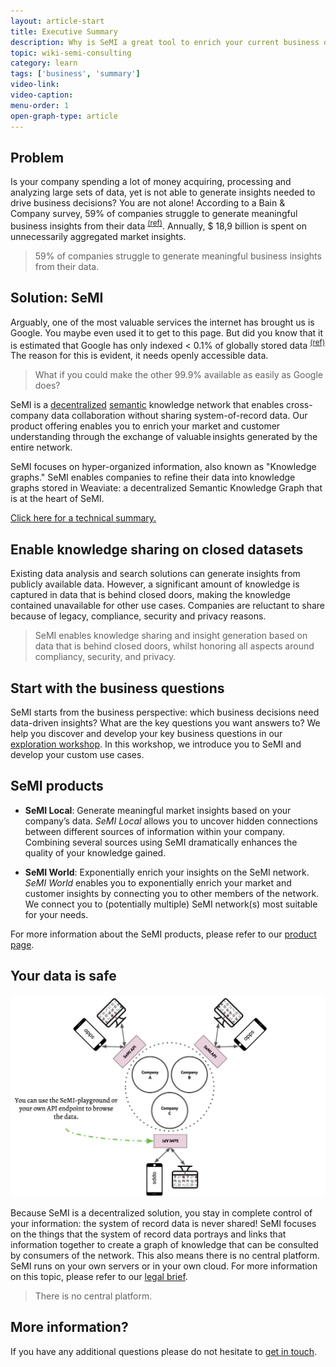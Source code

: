 ```yaml
---
layout: article-start
title: Executive Summary
description: Why is SeMI a great tool to enrich your current business offerings? In this primer you will learn why SeMI is so valuable for your business.
topic: wiki-semi-consulting
category: learn
tags: ['business', 'summary']
video-link: 
video-caption: 
menu-order: 1
open-graph-type: article
---
```


## Problem

Is your company spending a lot of money acquiring, processing and analyzing large sets of data, yet is not able to generate insights needed to drive business decisions? You are not alone! According to a Bain & Company survey, 59% of companies struggle to generate meaningful business insights from their data <sup>[(ref)](http://www.bain.com/publications/articles/most-cios-dont-think-their-companies-can-handle-big-data-forbes.aspx)</sup>. Annually, $ 18,9 billion is spent on unnecessarily aggregated market insights.

> 59% of companies struggle to generate meaningful business insights from their data.

## Solution: SeMI 

Arguably, one of the most valuable services the internet has brought us is Google. You maybe even used it to get to this page. But did you know that it is estimated that Google has only indexed < 0.1% of globally stored data <sup>[(ref)](https://www.seeker.com/how-much-of-the-internet-is-hidden-1792697912.html)</sup> The reason for this is evident, it needs openly accessible data.

> What if you could make the other 99.9% available as easily as Google does?

SeMI is a [decentralized](/nomenclature/#dn) [semantic](/nomenclature/#nlp) knowledge network that enables cross-company data collaboration without sharing system-of-record data. Our product offering enables you to enrich your market and customer understanding through the exchange of valuable insights generated by the entire network.

SeMI focuses on hyper-organized information, also known as "Knowledge graphs." SeMI enables companies to refine their data into knowledge graphs stored in Weaviate: a decentralized Semantic Knowledge Graph that is at the heart of SeMI. 

<section class="callout">
    <a href="/knowledge-base/learn/technology-summary/">Click here for a technical summary.</a>
</section>

## Enable knowledge sharing on closed datasets

Existing data analysis and search solutions can generate insights from publicly available data. However, a significant amount of knowledge is captured in data that is behind closed doors, making the knowledge contained unavailable for other use cases. Companies are reluctant to share because of legacy, compliance, security and privacy reasons.

> SeMI enables knowledge sharing and insight generation based on data that is behind closed doors, whilst honoring all aspects around compliancy, security, and privacy.

## Start with the business questions

SeMI starts from the business perspective: which business decisions need data-driven insights? What are the key questions you want answers to? We help you discover and develop your key business questions in our [exploration workshop](/knowledge-base/wiki-weaviate/start/exploration-workshops/). In this workshop, we introduce you to SeMI and develop your custom use cases.

## SeMI products

- **SeMI Local**: Generate meaningful market insights based on your company’s data. 
*SeMI Local* allows you to uncover hidden connections between different sources of information within your company. Combining several sources using SeMI dramatically enhances the quality of your knowledge gained. 

- **SeMI World**: Exponentially enrich your insights on the SeMI network. *SeMI World* enables you to exponentially enrich your market and customer insights by connecting you to other members of the network. We connect you to (potentially multiple) SeMI network(s) most suitable for your needs. 

For more information about the SeMI products, please refer to our  [product page](/products/).

## Your data is safe

![SeMI network](/img/SeMI-network.jpg)

Because SeMI is a decentralized solution, you stay in complete control of your information: the system of record data is never shared! SeMI focuses on the things that the system of record data portrays and links that information together to create a graph of knowledge that can be consulted by consumers of the network. This also means there is no central platform. SeMI runs on your own servers or in your own cloud. For more information on this topic, please refer to our [legal brief](/knowledge-base/wiki-weaviate/learn/data-usage-and-compliancy/).

> There is no central platform.

## More information?
If you have any additional questions please do not hesitate to [get in touch](/contact/).